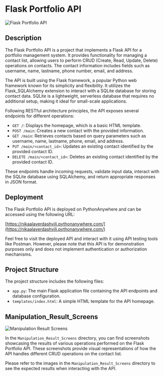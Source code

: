 # Flask Portfolio API

![Flask Portfolio API](/path/to/portfolio_api_screenshot.png)

## Description

The Flask Portfolio API is a project that implements a Flask API for a portfolio management system. It provides functionality for managing a contact list, allowing users to perform CRUD (Create, Read, Update, Delete) operations on contacts. The contact information includes fields such as username, name, lastname, phone number, email, and address.

The API is built using the Flask framework, a popular Python web framework known for its simplicity and flexibility. It utilizes the Flask_SQLAlchemy extension to interact with a SQLite database for storing contact data. SQLite is a lightweight, serverless database that requires no additional setup, making it ideal for small-scale applications.

Following RESTful architecture principles, the API exposes several endpoints for different operations:

- `GET /`: Displays the homepage, which is a basic HTML template.
- `POST /main`: Creates a new contact with the provided information.
- `GET /main`: Retrieves contacts based on query parameters such as username, name, lastname, phone, email, and address.
- `PUT /main/<contact_id>`: Updates an existing contact identified by the provided contact ID.
- `DELETE /main/<contact_id>`: Deletes an existing contact identified by the provided contact ID.

These endpoints handle incoming requests, validate input data, interact with the SQLite database using SQLAlchemy, and return appropriate responses in JSON format.

## Deployment

The Flask Portfolio API is deployed on PythonAnywhere and can be accessed using the following URL:

[https://nikaalaverdashvili.pythonanywhere.com/](https://nikaalaverdashvili.pythonanywhere.com/)

Feel free to visit the deployed API and interact with it using API testing tools like Postman. However, please note that this API is for demonstration purposes only and does not implement authentication or authorization mechanisms.

## Project Structure

The project structure includes the following files:

- `app.py`: The main Flask application file containing the API endpoints and database configuration.
- `templates/index.html`: A simple HTML template for the API homepage.

## Manipulation_Result_Screens

![Manipulation Result Screens](/path/to/manipulation_result_screens.png)

In the `Manipulation_Result_Screens` directory, you can find screenshots showcasing the results of various operations performed on the Flask Portfolio API. These screenshots provide visual representations of how the API handles different CRUD operations on the contact list.

Please refer to the images in the `Manipulation_Result_Screens` directory to see the expected results when interacting with the API.

